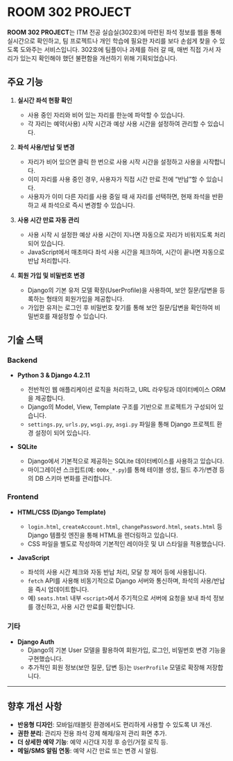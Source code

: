 # ROOM 302 PROJECT

**ROOM 302 PROJECT**는 ITM 전공 실습실(302호)에 마련된 좌석 정보를 웹을 통해 실시간으로 확인하고, 팀 프로젝트나 개인 학습에 필요한 자리를 보다 손쉽게 찾을 수 있도록 도와주는 서비스입니다. 302호에 팀플이나 과제를 하러 갈 때, 매번 직접 가서 자리가 있는지 확인해야 했던 불편함을 개선하기 위해 기획되었습니다.

## 주요 기능

1. **실시간 좌석 현황 확인**  
   - 사용 중인 자리와 비어 있는 자리를 한눈에 파악할 수 있습니다.  
   - 각 자리는 예약(사용) 시작 시간과 예상 사용 시간을 설정하여 관리할 수 있습니다.

2. **좌석 사용/반납 및 변경**  
   - 자리가 비어 있으면 클릭 한 번으로 사용 시작 시간을 설정하고 사용을 시작합니다.  
   - 이미 자리를 사용 중인 경우, 사용자가 직접 시간 만료 전에 “반납”할 수 있습니다.  
   - 사용자가 이미 다른 자리를 사용 중일 때 새 자리를 선택하면, 현재 좌석을 반환하고 새 좌석으로 즉시 변경할 수 있습니다.

3. **사용 시간 만료 자동 관리**  
   - 사용 시작 시 설정한 예상 사용 시간이 지나면 자동으로 자리가 비워지도록 처리되어 있습니다.  
   - JavaScript에서 매초마다 좌석 사용 시간을 체크하여, 시간이 끝나면 자동으로 반납 처리합니다.

4. **회원 가입 및 비밀번호 변경**  
   - Django의 기본 유저 모델 확장(UserProfile)을 사용하여, 보안 질문/답변을 등록하는 형태의 회원가입을 제공합니다.  
   - 가입한 유저는 로그인 후 비밀번호 찾기를 통해 보안 질문/답변을 확인하여 비밀번호를 재설정할 수 있습니다.

## 기술 스택

### Backend

- **Python 3 & Django 4.2.11**  
  - 전반적인 웹 애플리케이션 로직을 처리하고, URL 라우팅과 데이터베이스 ORM을 제공합니다.  
  - Django의 Model, View, Template 구조를 기반으로 프로젝트가 구성되어 있습니다.  
  - `settings.py`, `urls.py`, `wsgi.py`, `asgi.py` 파일을 통해 Django 프로젝트 환경 설정이 되어 있습니다.

- **SQLite**  
  - Django에서 기본적으로 제공하는 SQLite 데이터베이스를 사용하고 있습니다.  
  - 마이그레이션 스크립트(예: `000x_*.py`)를 통해 테이블 생성, 필드 추가/변경 등의 DB 스키마 변화를 관리합니다.

### Frontend

- **HTML/CSS (Django Template)**  
  - `login.html`, `createAccount.html`, `changePassword.html`, `seats.html` 등 Django 템플릿 엔진을 통해 HTML을 렌더링하고 있습니다.  
  - CSS 파일을 별도로 작성하여 기본적인 레이아웃 및 UI 스타일을 적용했습니다.

- **JavaScript**  
  - 좌석의 사용 시간 체크와 자동 반납 처리, 모달 창 제어 등에 사용됩니다.  
  - `fetch` API를 사용해 비동기적으로 Django 서버와 통신하며, 좌석의 사용/반납을 즉시 업데이트합니다.  
  - 예) `seats.html` 내부 `<script>`에서 주기적으로 서버에 요청을 보내 좌석 정보를 갱신하고, 사용 시간 만료를 확인합니다.

### 기타

- **Django Auth**  
  - Django의 기본 User 모델을 활용하여 회원가입, 로그인, 비밀번호 변경 기능을 구현했습니다.  
  - 추가적인 회원 정보(보안 질문, 답변 등)는 `UserProfile` 모델로 확장해 저장합니다.

---
## 향후 개선 사항
- **반응형 디자인**: 모바일/태블릿 환경에서도 편리하게 사용할 수 있도록 UI 개선.  
- **권한 분리**: 관리자 전용 좌석 강제 해제/유저 관리 화면 추가.  
- **더 상세한 예약 기능**: 예약 시간대 지정 후 승인/거절 로직 등.  
- **메일/SMS 알림 연동**: 예약 시간 만료 또는 변경 시 알림.
